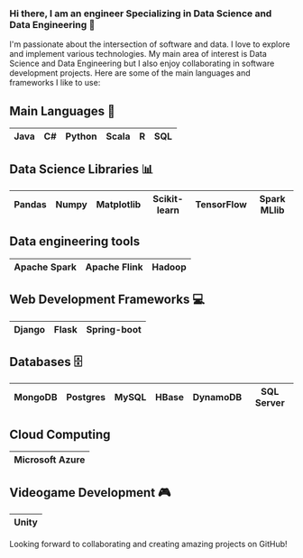 ### Hi there, I am an engineer Specializing in Data Science and Data Engineering 👋

I'm passionate about the intersection of software and data. I love to explore and implement various technologies. My main area of interest is Data Science and Data Engineering but I also enjoy collaborating in software development projects. Here are some of the main languages and frameworks I like to use:

## Main Languages 🚀
| Java | C# | Python | Scala | R | SQL |
| ---- | -- | ------ | ----- |---| --- |

## Data Science Libraries 📊
| Pandas | Numpy | Matplotlib | Scikit-learn | TensorFlow | Spark MLlib |
| ------ | ----- | ---------- | ------------ | ---------- | ----------- |

## Data engineering tools
| Apache Spark | Apache Flink | Hadoop | 
| ------------ | ------------ | ------ |

## Web Development Frameworks 💻
| Django | Flask |Spring-boot|
| ------ | ----- | --------- |

## Databases 🗄️
| MongoDB | Postgres | MySQL | HBase | DynamoDB | SQL Server |
| ------- | -------- | ----- | ----- | -------- | ---------- |

## Cloud Computing 
| Microsoft Azure |
| --------------- |

## Videogame Development 🎮
| Unity |
| ----- |

Looking forward to collaborating and creating amazing projects on GitHub!

